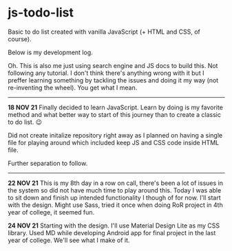 
# js-todo-list
 Basic to do list created with vanilla JavaScript (+ HTML and CSS, of course).

Below is my development log.

Oh. This is also me just using search engine and JS docs to build this.
Not following any tutorial. I don't think there's anything wrong with it but I preffer learning something by tackling the issues and doing it my way (not re-inventing the wheel). You get what I mean.

***

**18 NOV 21**
Finally decided to learn JavaScript. Learn by doing is my favorite method and what better way to start of this journey than to create a classic to do list. 😉

Did not create initalize repository right away as I planned on having a single file for playing around which included keep JS and CSS code inside HTML file.

Further separation to follow.
***

**22 NOV 21**
This is my 8th day in a row on call, there's been a lot of issues in the system so did not have much time to play around this. Today I was able to sit down and finish up intended functionality I though of for now.
I'll start with the design.
Might use Sass, tried it once when doing RoR project in 4th year of college, it seemed fun.

**24 NOV 21**
Starting with the design. I'll use Material Design Lite as my CSS library. Used MD while developing Android app for final project in the last year of college. 
We'll see what I make of it.